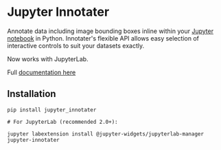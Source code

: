 # Jupyter Innotater

Annotate data including image bounding boxes inline within your [Jupyter notebook](https://jupyter.org/) in Python. Innotater's flexible API allows easy selection of interactive controls to suit your datasets exactly. 

Now works with JupyterLab.

Full [documentation here](https://jupyter-innotater.readthedocs.io)

## Installation

```
pip install jupyter_innotater

# For JupyterLab (recommended 2.0+):

jupyter labextension install @jupyter-widgets/jupyterlab-manager jupyter-innotater
```
